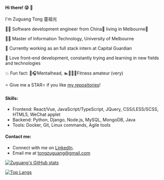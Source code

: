 #### Hi there! :stuck_out_tongue_winking_eye: :wave:

I'm Zuguang Tong 童祖光

👨‍💻 Software development engineer from China🐼 living in Melbourne🐨

👨‍🎓 Master of Information Technology, University of Melbourne

:office: Currently working as an full stack intern at Capital Guardian

:dart: Love front-end development, constantly trying and learning in new fields and technologies

:boom: Fun fact:  :guitar::headphones:Mentalhead,  :swimmer::bicyclist::runner:💪Fitness amateur (very)

⭐ Give me a STAR⭐ if you like [my repositories](https://github.com/ZgTong?tab=repositories)!





#### Skills:

- Frontend: React/Vue, JavaScript/TypeScript, JQuery, CSS/LESS/SCSS, HTML5, WeChat applet
- Backend:  Python, Django, Node.js, MySQL, MongoDB, Java
- Tools: Docker, Git, Linux commands, Agile tools





#### Contact me:

- Connect with me on [LinkedIn](https://www.linkedin.com/in/zuguang-tong-aa7041229/).
- Email me at tongzuguang@gmail.com





[![Zuguang's GitHub stats](https://github-readme-stats.vercel.app/api?username=ZgTong&count_private=true&show_icons=true&include_all_commits=true&bg_color=45,FF9A8B,FF6A88,FF99AC&text_color=FBDA61&title_color=B5FFFC&icon_color=8BC6EC)](https://github.com/ZgTong/github-readme-stats)

[![Top Langs](https://github-readme-stats.vercel.app/api/top-langs/?username=ZgTong&layout=compact)](https://github.com/ZgTong/github-readme-stats)

